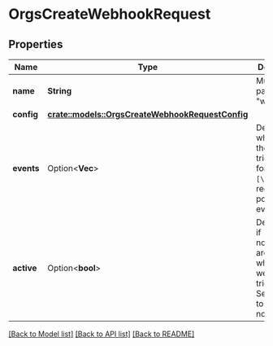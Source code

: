 # OrgsCreateWebhookRequest

## Properties

Name | Type | Description | Notes
------------ | ------------- | ------------- | -------------
**name** | **String** | Must be passed as \"web\". | 
**config** | [**crate::models::OrgsCreateWebhookRequestConfig**](orgs_create_webhook_request_config.md) |  | 
**events** | Option<**Vec<String>**> | Determines what [events](https://docs.github.com/webhooks/event-payloads) the hook is triggered for. Set to `[\"*\"]` to receive all possible events. | [optional][default to ["push"]]
**active** | Option<**bool**> | Determines if notifications are sent when the webhook is triggered. Set to `true` to send notifications. | [optional][default to true]

[[Back to Model list]](../README.md#documentation-for-models) [[Back to API list]](../README.md#documentation-for-api-endpoints) [[Back to README]](../README.md)


